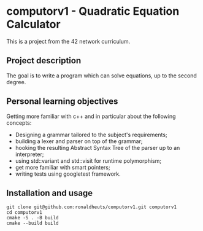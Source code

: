 # computorv1 - Quadratic Equation Calculator
This is a project from the 42 network curriculum. 

## Project description
The goal is to write a program which can solve equations, up to the second degree.

## Personal learning objectives
Getting more familiar with c++ and in particular about the following concepts:

- Designing a grammar tailored to the subject's requirements;
- building a lexer and parser on top of the grammar;
- hooking the resulting Abstract Syntax Tree of the parser up to an interpreter;
- using std::variant and std::visit for runtime polymorphism;
- get more familiar with smart pointers;
- writing tests using googletest framework.

## Installation and usage
```
git clone git@github.com:ronaldheuts/computorv1.git computorv1
cd computorv1
cmake -S . -B build
cmake --build build
```
